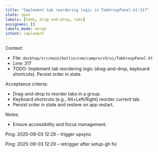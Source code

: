 ```yaml
---
title: "Implement tab reordering logic in TabGroupPanel.kt:317"
state: open
labels: [todo, drag-and-drop, tabs]
assignees: []
labels_mode: merge
intent: implement
---
```

Context:
- File: `desktop/src/main/kotlin/com/campro/v5/ui/TabGroupPanel.kt`
- Line: 317
- TODO: Implement tab reordering logic (drag-and-drop, keyboard shortcuts). Persist order in state.

Acceptance criteria:
- Drag-and-drop to reorder tabs in a group.
- Keyboard shortcuts (e.g., Alt+Left/Right) reorder current tab.
- Persist order in state and restore on app restart.

Notes:
- Ensure accessibility and focus management.


Ping: 2025-09-03 12:28 – trigger upsync

Ping: 2025-09-03 12:29 – retrigger after setup-gh fix